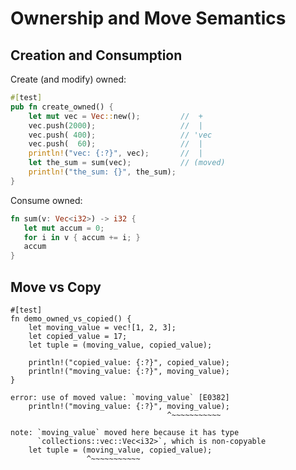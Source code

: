 # Ownership and Move Semantics

## Creation and Consumption

Create (and modify) owned:
```rust
#[test]
pub fn create_owned() {
    let mut vec = Vec::new();         //  +
    vec.push(2000);                   //  |
    vec.push( 400);                   // 'vec
    vec.push(  60);                   //  |
    println!("vec: {:?}", vec);       //  |
    let the_sum = sum(vec);           // (moved)
    println!("the_sum: {}", the_sum); 
}
```

Consume owned:
```rust
fn sum(v: Vec<i32>) -> i32 {
   let mut accum = 0;
   for i in v { accum += i; }
   accum
}
```

## Move vs Copy

``` {.rust .compile_error}
#[test]
fn demo_owned_vs_copied() {
    let moving_value = vec![1, 2, 3];
    let copied_value = 17;
    let tuple = (moving_value, copied_value);

    println!("copied_value: {:?}", copied_value);
    println!("moving_value: {:?}", moving_value);
}
```

``` {.compile_error}
error: use of moved value: `moving_value` [E0382]
    println!("moving_value: {:?}", moving_value);
                                   ^~~~~~~~~~~~

note: `moving_value` moved here because it has type
      `collections::vec::Vec<i32>`, which is non-copyable
    let tuple = (moving_value, copied_value);
                 ^~~~~~~~~~~~
```

<!--
----

* Consider assignment
    ``` {.rust}
    left_side = right_side;
    ```

  * Owned data
    * *moves* `right_side` into `left_side`
    * `right_side` becomes inaccessible
    * one can still opt into explicit duplication,
      e.g. '`new = owned.clone();`{.rust}'

  * Copied data
    * *memcpy's* `right_side` into `left_side`
    * one can freely keep using the original

-->
